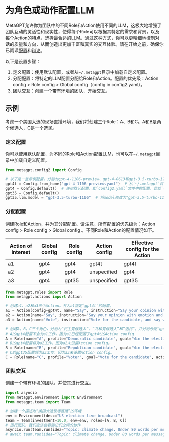 # 为角色或动作配置LLM

MetaGPT允许你为团队中的不同Role和Action使用不同的LLM，这极大地增强了团队互动的灵活性和现实性，使得每个Role可以根据其特定的需求和背景，以及每个Action的特点，选择最合适的LLM。通过这种方式，你可以更精细地控制对话的质量和方向，从而创造出更加丰富和真实的交互体验。请在开始之前，确保你已阅读[配置](../get_started/configuration.md)和[辩论](../use_cases/multi_agent/debate.md)。

以下是设置步骤：

1. 定义配置：使用默认配置，或者从`~/.metagpt`目录中加载自定义配置。
2. 分配配置：将特定的LLM配置分配给Role和Action。配置的优先级：Action config > Role config > Global config（config in config2.yaml）。
3. 团队交互：创建一个带有环境的团队，开始交互。

## 示例

考虑一个美国大选的现场直播环境，我们将创建三个Role：A、B和C。A和B是两个候选人，C是一个选民。

### 定义配置

你可以使用默认配置，为不同的Role和Action配置LLM，也可以在`~/.metagpt`目录中加载自定义配置。

```python
from metagpt.config2 import Config

# 以下是一些示例配置，分别为gpt-4-1106-preview、gpt-4-0613和gpt-3.5-turbo-1106。
gpt4t = Config.from_home("gpt-4-1106-preview.yaml")  # 从`~/.metagpt`目录加载自定义配置`gpt-4-1106-preview.yaml`
gpt4 = Config.default()  # 使用默认配置，即`config2.yaml`文件中的配置，此处`config2.yaml`文件中的model为"gpt-4-0613"
gpt35 = Config.default()
gpt35.llm.model = "gpt-3.5-turbo-1106"  # 将model修改为"gpt-3.5-turbo-1106"
```

### 分配配置

创建Role和Action，并为其分配配置。请注意，所有配置的优先级为：Action config > Role config > Global config 。不同Role和Action的配置情况如下。

| Action of interest | Global config | Role config | Action config | Effective config for the Action |
| ------------------ | ------------- | ----------- | ------------- | ------------------------------- |
| a1                 | gpt4          | gpt4        | gpt4t         | gpt4t                           |
| a2                 | gpt4          | gpt4        | unspecified   | gpt4                            |
| a3                 | gpt4          | gpt35       | unspecified   | gpt35                           |

```python
from metagpt.roles import Role
from metagpt.actions import Action

# 创建a1、a2和a3三个Action。并为a1指定`gpt4t`的配置。
a1 = Action(config=gpt4t, name="Say", instruction="Say your opinion with emotion and don't repeat it")
a2 = Action(name="Say", instruction="Say your opinion with emotion and don't repeat it")
a3 = Action(name="Vote", instruction="Vote for the candidate, and say why you vote for him/her")

# 创建A，B，C三个角色，分别为“民主党候选人”、“共和党候选人”和“选民”，并分别分配`gpt4`、`gpt4`和`gpt35`的配置。
# A的gpt4配置不会为a1工作，因为a1已经配置了gpt4t的Action config
A = Role(name="A", profile="Democratic candidate", goal="Win the election", actions=[a1], watch=[a2], config=gpt4)
# B的gpt4配置将为a2工作，因为a2未设置Action config。
B = Role(name="B", profile="Republican candidate", goal="Win the election", actions=[a2], watch=[a1], config=gpt4)
# C的gpt35配置将为a3工作，因为a3未设置Action config。
C = Role(name="C", profile="Voter", goal="Vote for the candidate", actions=[a3], watch=[a1, a2], config=gpt35)
```

### 团队交互

创建一个带有环境的团队，并使其进行交互。

```python
import asyncio
from metagpt.environment import Environment
from metagpt.team import Team

# 创建一个描述为“美国大选现场直播”的环境
env = Environment(desc="US election live broadcast")
team = Team(investment=10.0, env=env, roles=[A, B, C])
# 运行团队，我们应该会看到它们之间的协作
asyncio.run(team.run(idea="Topic: climate change. Under 80 words per message.", send_to="A", n_round=3))
# await team.run(idea="Topic: climate change. Under 80 words per message.", send_to="A", n_round=3) # 如果在Jupyter Notebook中运行，使用这行代码
```
